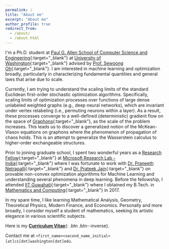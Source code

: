 ```yaml
---
permalink: /
title: "About me"
excerpt: "About me"
author_profile: true
redirect_from: 
  - /about/
  - /about.html
---
```


I'm a Ph.D. student at [Paul G. Allen School of Computer Science and Engineering](https://www.cs.washington.edu/){:target="_blank"} at [University of Washington](https://www.washington.edu/){:target="_blank"} advised by [Prof. Sewoong Oh](https://homes.cs.washington.edu/~sewoong/){:target="_blank"}. I am interested in machine learning and optimization broadly, particularly in characterizing fundamental quantities and general laws that arise due to scale.

Currently, I am trying to understand the scaling limits of the standard Euclidean first-order stochastic optimization algorithms. Specifically, scaling limits of optimization processes over functions of large dense unlabeled weighted graphs (e.g., deep neural networks), which are invariant under vertex relabeling (i.e., permuting neurons within a layer). As a result, these processes converge to a well-defined (deterministic) gradient flow on the space of [Graphons](https://en.wikipedia.org/wiki/Graphon){:target="_blank"}, as the scale of the problem increases. This leads us to discover a generalized notion of the McKean-Vlasov equations on graphons where the phenomenon of propagation of chaos holds. This is an attempt to generalize the Wasserstein calculus to higher-order exchangeable structures.

Prior to joining graduate school, I spent two wonderful years as a [Research Fellow](https://www.microsoft.com/en-us/research/lab/microsoft-research-india/research-fellow-program/?#){:target="_blank"} at [Microsoft Research Lab - India](https://www.microsoft.com/en-us/research/lab/microsoft-research-india/){:target="_blank"} where I was fortunate to work with [Dr. Praneeth Netrapalli](https://praneethnetrapalli.org/){:target="_blank"} and [Dr. Prateek Jain](http://www.prateekjain.org/){:target="_blank"} on provable non-convex optimization algorithms for Machine Learning and understanding several phenomena in deep learning. Before the fellowship, I attended [IIT Guwahati](http://www.iitg.ernet.in/){:target="_blank"} where I obtained my B.Tech. in [Mathematics and Computing](https://www.iitg.ernet.in/maths/acads/btech_struct.php){:target="_blank"} in 2017.

In my spare time, I like learning Mathematical Analysis, Geometry, Theoretical Physics, Modern Finance, and Economics. Personally and more broadly, I consider myself a student of mathematics, seeking its artistic elegance in various scientific subjects.

Here is my [__Curriculum Vitae__](\files\Raghav_CV.pdf){: .btn .btn--inverse}.

Contact me at `<first_name><second_name_initial>[at]cs[dot]washington[dot]edu`.
